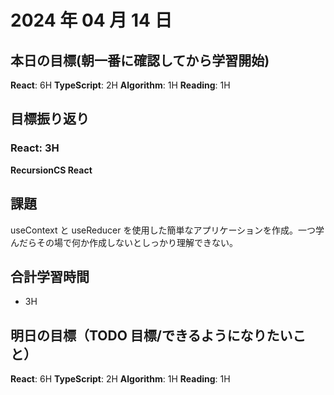 # 2024 年 04 月 14 日

## 本日の目標(朝一番に確認してから学習開始)

**React**: 6H
**TypeScript**: 2H
**Algorithm**: 1H
**Reading**: 1H

## 目標振り返り

### React: 3H

**RecursionCS React**

## 課題

useContext と useReducer を使用した簡単なアプリケーションを作成。一つ学んだらその場で何か作成しないとしっかり理解できない。

## 合計学習時間

-   3H

## 明日の目標（TODO 目標/できるようになりたいこと）

**React**: 6H
**TypeScript**: 2H
**Algorithm**: 1H
**Reading**: 1H
